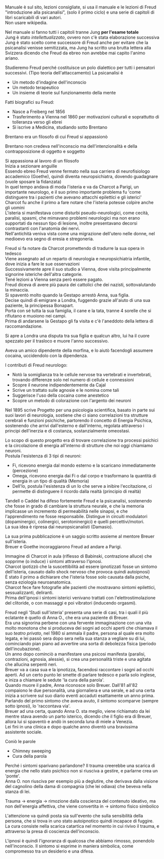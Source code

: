 Manuale è sul sito, lezioni consigliate, si usa il manuale e le lezioni di Freud "introduzione alla psicanalisi", (solo il primo ciclo) e una serie di capitoli di libri scaricabili di vari autori.  
Non usare wikipedia.  

Nel manuale si fanno tutti i capitoli tranne Jung **per l'esame totale**  
Jung è stato *intellettualizzato*, ovvero non c'è stata elaborazione successiva 
Jung è stato scelto come successore di Freud anche per evitare che la psicanalisi venisse semitizzata, ma Jung ha scritto una brutta lettera alla Svizzera dicendo che Freud da ebreo non avrebbe mai capito l'animo ariano.

Studieremo Freud perché costituisce un polo dialettico per tutti i pensatori successivi. (Tipo teoria dell'attaccamento)
La psicanalisi è 

- Un metodo d'indagine dell'inconscio 
- Un metodo terapeutico
- Un insieme di teorie sul funzionamento della mente

Fatti biografici su Freud:  

- Nasce a Freiberg nel 1856
- Trasferimento a Vienna nel 1860 per motivazioni culturali e soprattutto di tolleranza verso gli ebrei
- Si iscrive a Medicina, studiando sotto Brentano

Brentano era un filosofo di cui Freud si appassionò

Brentano non credeva nell'inconscio ma dell'intenzionalità e della contrapposizione di oggetto e soggetto

Si appassiona al lavoro di un filosofo  
Inizia a sezionare anguille  
Essendo ebreo Freud venne fermato nella sua carriera di neurofisiologo accademico (Goethe), quindi diventa neuropsichiatra, dovendo guadagnare (vuole sposare la fidanzata)  
In quel tempo andava di moda l'isteria e va da Charcot a Parigi, un importante neurologo, e il suo primo importante problema fu 'come distinguere tra i pazienti che avevano attacchi epilettici e gli isterici'  
Charcot fu anche il primo a fare notare che l'isteria potesse colpire anche gli uomini  
L'isteria si manifestava come disturbi pseudo-neurologici, come cecità, paralisi, spasmi, che mimavano problemi neurologici ma non erano supportati da nessun tipo di lesione, inoltre presentavano decorsi contrastanti con l'anatomia dei nervi.  
Nell'antichità veniva vista come una migrazione dell'utero nelle donne, nel medioevo era segno di eresia e stregoneria.  

Freud si fa notare da Charcot promettendo di tradurre la sua opera in tedesco  
Viene assegnato ad un reparto di neurologia e neuropsichiatria infantile, dove inizia a fare le sue osservazioni  
Successivamente apre il suo studio a Vienna, dove visita principalmente signorine isteriche dell'altra categorie.  
Tené lezioni a Vienna senza però essere pagato.  
Freud diceva di avere più paura dei cattolici che dei nazisti, sottovalutando la minaccia.  
Si spaventò molto quando la Gestapo arrestò Anna, sua figlia.  
Decise quindi di emigrare a Londra, fuggendo grazie all'aiuto di una sua paziente, la principessa Bonapart.  
Porta con sé tutta la sua famiglia, il cane e la tata, tranne 4 sorelle che si rifiutano e muoiono nei campi.  
Prima di andarsene la Gestapo gli fa visita e c'è l'aneddoto della lettera di raccomandazione.  

Si apre a Londra una disputa tra sua figlia e qualcun altro, lui ha il cuore spezzato per il trasloco e muore l'anno successivo.  

Aveva un amico dipendente della morfina, e lo aiutò facendogli assumere cocaina, uccidendolo con la dipendenza.

I contributi di Freud neurologo:  

- Notò la somiglianza tra le cellule nervose tra vertebrati e invertebrati, trovando differenze solo nel numero di cellule e connessioni
- Scopre il neurone indipendentemente da Cajal
- Scrive un trattato sulle agnosie e le nomina come tali
- Suggerisce l'uso della cocaina come anestetico
- Scopre un metodo di colorazione con l'argento dei neuroni

Nel 1895 scrive Progetto per una psicologia scientifica, basato in parte sui suoi lavori di neurologia, sostiene che ci siano correlazioni tra strutture cerebrali e funzioni psichiche, partorendo il concetto di Energia Psichica, sostenendo che arrivi dall'esterno e dall'interno, regolata attraverso i principi dell'inerzia e di costanza, sostanzialmente omeostasi.  

Lo scopo di questo progetto era di trovare correlazione tra processi psichici e la circolazione di energia all'interno di strutture che noi oggi chiamiamo neuroni.  
Postula l'esistenza di 3 tipi di neuroni:  

- Fi, ricevono energia dal mondo esterno e la scaricano immediatamente (percezione)
- Omega, ricevono energia dai Fi o dal corpo e trasformano la quantità di energia in un tipo di qualità (Memoria)
- Dell'Io, postula l'esistenza di un Io che serve a inibire l'eccitazione, ci permette di distinguere il ricordo dalla realtà (principio di realtà)

Tandell o Caddel ha difeso fortemente Freud e la psicanalisi, sostenendo che fosse in grado di cambiare la struttura neurale, e che la memoria implicasse un incremento di permeabilità nelle sinapsi, e che l'apprendimento ne fosse responsabile. Distingue in circuiti modulatori (dopaminergici, colinergici, serotoninergici) e quelli percettivi/motori.  
La sua idea è ripresa dai neuropsicanalisti (Damasio).  

La sua prima pubblicazione è un saggio scritto assieme al mentore Breuer sull'isteria.  
Breuer e Goethe incoraggiarono Freud ad andare a Parigi.  

Immagine di Charcot in aula (riflesso di Babinski, contrazione alluce) che sopprime (o induce) i sintomi attraverso l'ipnosi.  
Charcot ipotizzò che la suscettibilità ad essere ipnotizzati fosse un sintomo dell'isteria, causato dallo shock nervoso che provoca quindi autoipnosi)  
È stato il primo a dichiarare che l'isteria fosse solo causata dalla psiche, senza eziologia neuroanatomica.  
Charcot fece fare fotografie alle pazienti che mostravano sintomi epilettici, sessualizzanti, deliranti.  
Prima dell'ipnosi i sintomi isterici venivano trattati con l'elettrostimolazione del clitoride, o con massaggi e poi vibratori (inducendo orgasmi).  

Freud negli 'Studi sull'isteria' presenta una serie di casi, tra i quali il più eclatante è quello di Anna O., che era una paziente di Breuer.  
Era una signorina perbene con una fervente immaginazione con una vita molto monotona che si produceva dei sogni ad occhi aperti che chiamava il suo *teatro privato*, nel 1980 si ammala il padre, persona al quale era molto legata, e lei passò sera dopo sera nella sua stanza a vegliare su di lui, cominciando pian piano ad avvertire una sorta di debolezza fisica (periodo dell'incubazione).  
Un anno dopo cominciò a manifestare una psicosi manifesta (paralisi, contrazioni, agnosia, alessie), si crea una personalità triste e una agitata che allucina serpenti neri.  
Breuer va a casa sua e la ipnotizza, facendosi raccontare i sogni ad occhi aperti. Ad un certo punto lei smette di parlare tedesco e parla solo inglese, e iniza a chiamare le sedute 'la cura della parola'.  
Quando muore il padre, Anna riconosce solo Breuer. Dall'81 all'82 compaiono le due personalità, una giornaliera e una serale, e ad una certa inizia a scrivere sul suo diario eventi accaduti esattamente un anno prima.  
Parlando del primo sintomo che aveva avuto, il sintomo scomparve (sempre sotto ipnosi), lo 'raccontava via'.  
Breuer ad una certa, quando Anna O. sta meglio, viene richiamato da lei mentre stava avendo un parto isterico, dicendo che il figlio era di Breuer, allora lui si spaventò e andò in seconda luna di miele a Venezia.  
Lei finì in una clinica e dopo qualche anno diventò una bravissima assistente sociale.

Coniò le parole  

- Chimney sweeping
- Cura della parola

Perché i sintomi sparivano parlandone? Il trauma creerebbe una scarica di energia che nello stato psichico non si riusciva a gestire, e parlarne crea un 'ponte'.  
Anna O. non riusciva per esempio più a deglutire, che derivava dalla visione del cagnolino della dama di compagnia (che lei odiava) che beveva nella stanza di lei. 

Trauma -> energia -> rimozione dalla coscienza del contenuto ideativo, ma non dell'energia affettiva, che viene convertita in -> sintomo fisico simbolico  

L'attenzione va quindi posta sia sull'evento che sulla sensibilità della persona, che si trova in uno stato autoipnotico quindi incapace di fuggire.  
La cura consiste nella scarica catartica nel momento in cui rivivo il trauma, e attraverso la presa di coscienza dell'inconscio.  

L'ipnosi è quindi l'ignoranza di qualcosa che abbiamo rimosso, ponendolo nell'inconscio. Il sintomo si esprime in maniera simbolica, come compromesso tra un desiderio e una difesa.  



